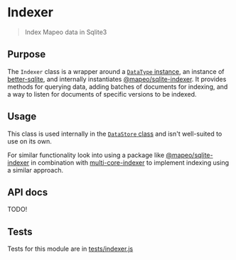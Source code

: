 # Indexer

> Index Mapeo data in Sqlite3

## Purpose

The `Indexer` class is a wrapper around a [`DataType` instance](../datatype/), an instance of [better-sqlite](https://npmjs.com/better-sqlite3), and internally instantiates [@mapeo/sqlite-indexer](https://npmjs.com/@mapeo/sqlite-indexer). It provides methods for querying data, adding batches of documents for indexing, and a way to listen for documents of specific versions to be indexed.

## Usage

This class is used internally in the [`DataStore` class](../datastore/) and isn't well-suited to use on its own.

For similar functionality look into using a package like [@mapeo/sqlite-indexer](https://npmjs.com/@mapeo/sqlite-indexer) in combination with [multi-core-indexer](https://npmjs.com/multi-core-indexer) to implement indexing using a similar approach.

## API docs

TODO!

## Tests

Tests for this module are in [tests/indexer.js](../../tests/indexer.js)
